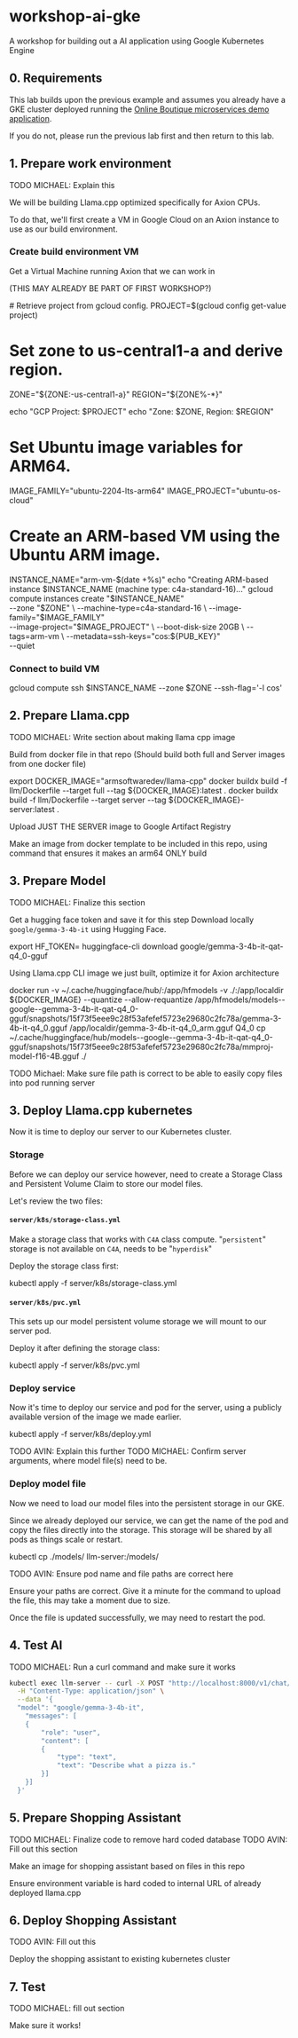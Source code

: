 # workshop-ai-gke

A workshop for building out a AI application using Google Kubernetes Engine

## 0. Requirements

This lab builds upon the previous example and assumes you already have a GKE cluster deployed running the [Online Boutique microservices demo application](https://github.com/GoogleCloudPlatform/microservices-demo).

If you do not, please run the previous lab first and then return to this lab.

## 1. Prepare work environment

TODO MICHAEL: Explain this

We will be building Llama.cpp optimized specifically for Axion CPUs.

To do that, we'll first create a VM in Google Cloud on an Axion instance to use as our build environment.

### Create build environment VM

Get a Virtual Machine running Axion that we can work in

(THIS MAY ALREADY BE PART OF FIRST WORKSHOP?)

<ql-code-block templated bash>
# Retrieve project from gcloud config.
PROJECT=$(gcloud config get-value project)

# Set zone to us-central1-a and derive region.
ZONE="${ZONE:-us-central1-a}"
REGION="${ZONE%-*}"

echo "GCP Project: $PROJECT"
echo "Zone: $ZONE, Region: $REGION"

# Set Ubuntu image variables for ARM64.
IMAGE_FAMILY="ubuntu-2204-lts-arm64"
IMAGE_PROJECT="ubuntu-os-cloud"

# Create an ARM-based VM using the Ubuntu ARM image.
INSTANCE_NAME="arm-vm-$(date +%s)"
echo "Creating ARM-based instance $INSTANCE_NAME (machine type: c4a-standard-16)..."
gcloud compute instances create "$INSTANCE_NAME" \
  --zone "$ZONE" \
  --machine-type=c4a-standard-16 \
  --image-family="$IMAGE_FAMILY" \
  --image-project="$IMAGE_PROJECT" \
  --boot-disk-size 20GB \
  --tags=arm-vm \
  --metadata=ssh-keys="cos:${PUB_KEY}" \
  --quiet
</ql-code-block>

### Connect to build VM

<ql-code-block templated bash>
gcloud compute ssh $INSTANCE_NAME --zone $ZONE --ssh-flag='-l cos'
</ql-code-block>

## 2. Prepare Llama.cpp

TODO MICHAEL: Write section about making llama cpp image

Build from docker file in that repo (Should build both full and Server images from one docker file)

<ql-code-block templated bash>
export DOCKER_IMAGE="armsoftwaredev/llama-cpp"
docker buildx build -f llm/Dockerfile --target full --tag ${DOCKER_IMAGE}:latest .
docker buildx build -f llm/Dockerfile --target server --tag ${DOCKER_IMAGE}-server:latest .
</ql-code-block>

Upload JUST THE SERVER image to Google Artifact Registry

Make an image from docker template to be included in this repo, using command that ensures it makes an arm64 ONLY build

## 3. Prepare Model

TODO MICHAEL: Finalize this section

Get a hugging face token and save it for this step
Download locally `google/gemma-3-4b-it` using Hugging Face.

<ql-code-block templated bash>
export HF_TOKEN=<your_hf_token>
huggingface-cli download google/gemma-3-4b-it-qat-q4_0-gguf
</ql-code-block>

Using Llama.cpp CLI image we just built, optimize it for Axion architecture

<ql-code-block templated bash>
docker run -v ~/.cache/huggingface/hub/:/app/hfmodels -v ./:/app/localdir ${DOCKER_IMAGE} --quantize --allow-requantize /app/hfmodels/models--google--gemma-3-4b-it-qat-q4_0-gguf/snapshots/15f73f5eee9c28f53afefef5723e29680c2fc78a/gemma-3-4b-it-q4_0.gguf /app/localdir/gemma-3-4b-it-q4_0_arm.gguf Q4_0
cp ~/.cache/huggingface/hub/models--google--gemma-3-4b-it-qat-q4_0-gguf/snapshots/15f73f5eee9c28f53afefef5723e29680c2fc78a/mmproj-model-f16-4B.gguf ./
</ql-code-block>

TODO Michael: Make sure file path is correct to be able to easily copy files into pod running server

## 3. Deploy Llama.cpp kubernetes

Now it is time to deploy our server to our Kubernetes cluster.

### Storage

Before we can deploy our service however, need to create a Storage Class and Persistent Volume Claim to store our model files.

Let's review the two files:

#### `server/k8s/storage-class.yml`

Make a storage class that works with `C4A` class compute. "`persistent`" storage is not available on `C4A`, needs to be "`hyperdisk`"

Deploy the storage class first:

<ql-code-block templated bash>
kubectl apply -f server/k8s/storage-class.yml
</ql-code-block>

#### `server/k8s/pvc.yml`

This sets up our model persistent volume storage we will mount to our server pod.

Deploy it after defining the storage class:

<ql-code-block templated bash>
kubectl apply -f server/k8s/pvc.yml
</ql-code-block>

### Deploy service

Now it's time to deploy our service and pod for the server, using a publicly available version of the image we made earlier.

<ql-code-block templated bash>
kubectl apply -f server/k8s/deploy.yml
</ql-code-block>

TODO AVIN: Explain this further
TODO MICHAEL: Confirm server arguments, where model file(s) need to be.

### Deploy model file

Now we need to load our model files into the persistent storage in our GKE.

Since we already deployed our service, we can get the name of the pod and copy the files directly into the storage. This storage will be shared by all pods as things scale or restart.

<ql-code-block templated bash>
kubectl cp ./models/ llm-server:/models/
</ql-code-block>

TODO AVIN: Ensure pod name and file paths are correct here

Ensure your paths are correct. Give it a minute for the command to upload the file, this may take a moment due to size.

Once the file is updated successfully, we may need to restart the pod.

## 4. Test AI

TODO MICHAEL: Run a curl command and make sure it works

```bash
kubectl exec llm-server -- curl -X POST "http://localhost:8000/v1/chat/completions" \
  -H "Content-Type: application/json" \
  --data '{
  "model": "google/gemma-3-4b-it",
    "messages": [
    {
        "role": "user",
        "content": [
        {
            "type": "text",
            "text": "Describe what a pizza is."
        }]
    }]
  }'
```

## 5. Prepare Shopping Assistant

TODO MICHAEL: Finalize code to remove hard coded database
TODO AVIN: Fill out this section

Make an image for shopping assistant based on files in this repo

Ensure environment variable is hard coded to internal URL of already deployed llama.cpp

## 6. Deploy Shopping Assistant

TODO AVIN: Fill out this

Deploy the shopping assistant to existing kubernetes cluster

## 7. Test

TODO MICHAEL: fill out section

Make sure it works!
